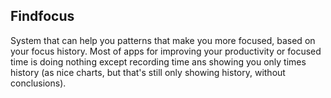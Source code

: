 ## Findfocus

System that can help you patterns that make you more focused, based on your focus history. Most of apps for improving your productivity or focused time is doing nothing except recording time ans showing you only times history (as nice charts, but that's still only showing history, without conclusions).

